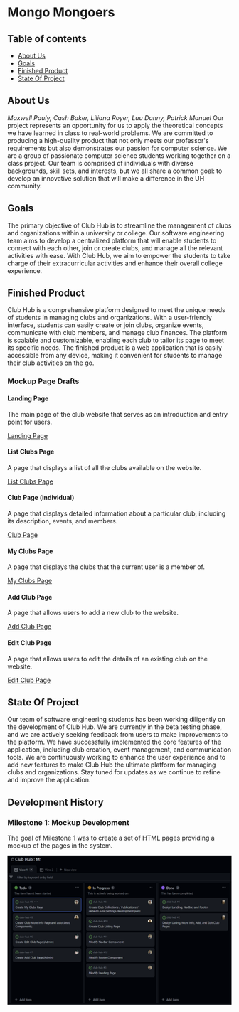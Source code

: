 # Mongo Mongoers

## Table of contents

* [About Us](#about-us)
* [Goals](#goals)
* [Finished Product](#finished-product)
* [State Of Project](#state-of-project)

## About Us
*Maxwell Pauly, Cash Baker, Liliana Royer, Luu Danny, Patrick Manuel*
Our project represents an opportunity for us to apply the theoretical concepts we have learned in class to real-world problems. We are committed to producing a high-quality product that not only meets our professor's requirements but also demonstrates our passion for computer science. We are a group of passionate computer science students working together on a class project. Our team is comprised of individuals with diverse backgrounds, skill sets, and interests, but we all share a common goal: to develop an innovative solution that will make a difference in the UH community.

## Goals
The primary objective of Club Hub is to streamline the management of clubs and organizations within a university or college. Our software engineering team aims to develop a centralized platform that will enable students to connect with each other, join or create clubs, and manage all the relevant activities with ease. With Club Hub, we aim to empower the students to take charge of their extracurricular activities and enhance their overall college experience.

## Finished Product
Club Hub is a comprehensive platform designed to meet the unique needs of students in managing clubs and organizations. With a user-friendly interface, students can easily create or join clubs, organize events, communicate with club members, and manage club finances. The platform is scalable and customizable, enabling each club to tailor its page to meet its specific needs. The finished product is a web application that is easily accessible from any device, making it convenient for students to manage their club activities on the go.

### Mockup Page Drafts

#### Landing Page

The main page of the club website that serves as an introduction and entry point for users.

[Landing Page](images/landingPage.png)

#### List Clubs Page

A page that displays a list of all the clubs available on the website.

[List Clubs Page](images/listClubsPage.png)

#### Club Page (individual)

A page that displays detailed information about a particular club, including its description, events, and members.

[Club Page](images/clubPage.png)

#### My Clubs Page

A page that displays the clubs that the current user is a member of.

[My Clubs Page](images/myClubsPage.png)

#### Add Club Page

A page that allows users to add a new club to the website.

[Add Club Page](images/addClubPage.png)

#### Edit Club Page

A page that allows users to edit the details of an existing club on the website.

[Edit Club Page](images/editClubPage.png)

## State Of Project
Our team of software engineering students has been working diligently on the development of Club Hub. We are currently in the beta testing phase, and we are actively seeking feedback from users to make improvements to the platform. We have successfully implemented the core features of the application, including club creation, event management, and communication tools. We are continuously working to enhance the user experience and to add new features to make Club Hub the ultimate platform for managing clubs and organizations. Stay tuned for updates as we continue to refine and improve the application.

## Development History

### Milestone 1: Mockup Development

The goal of Milestone 1 was to create a set of HTML pages providing a mockup of the pages in the system.

![Mockup Page](images/m1Mockup.png)

